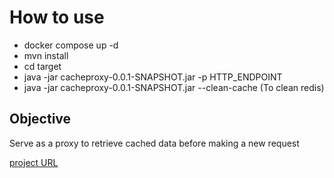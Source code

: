 # How to use

- docker compose up -d
- mvn install
- cd target
- java -jar cacheproxy-0.0.1-SNAPSHOT.jar -p HTTP_ENDPOINT
- java -jar cacheproxy-0.0.1-SNAPSHOT.jar --clean-cache (To clean redis)
  <br/>

## Objective

<p> Serve as a proxy to retrieve cached data before making a new request</p>

[project URL](https://roadmap.sh/projects/caching-server)
